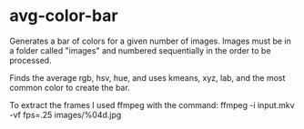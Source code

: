 # avg-color-bar

Generates a bar of colors for a given number of images.
Images must be in a folder called "images" and numbered sequentially in the order to be processed.

Finds the average rgb, hsv, hue, and uses kmeans, xyz, lab, and the most common color to create the bar.

To extract the frames I used ffmpeg with the command:
        ffmpeg -i input.mkv -vf fps=.25 images/%04d.jpg

